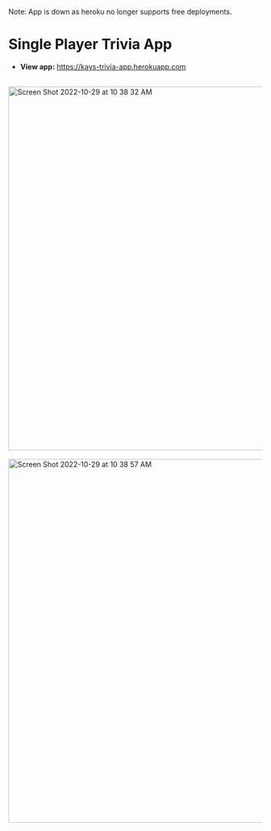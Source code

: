 Note: App is down as heroku no longer supports free deployments.
# Single Player Trivia App
* **View app:** https://kays-trivia-app.herokuapp.com<br><br>

<img width="720" alt="Screen Shot 2022-10-29 at 10 38 32 AM" src="https://user-images.githubusercontent.com/76967126/198845619-2ad89dfa-667a-44eb-8f90-2e970e6fa2ad.png"><br><br>
<img width="720" alt="Screen Shot 2022-10-29 at 10 38 57 AM" src="https://user-images.githubusercontent.com/76967126/198845622-1051fc27-f36e-45c0-8fac-75154dd29638.png"><br><br>
